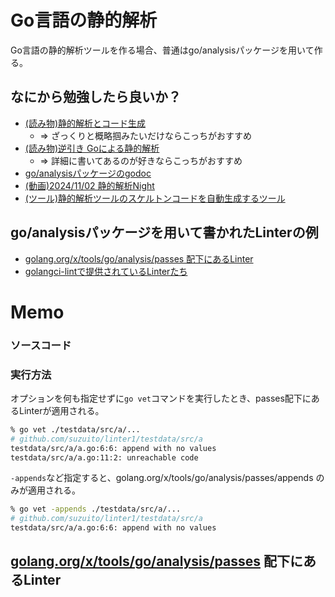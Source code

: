 # Go言語の静的解析

Go言語の静的解析ツールを作る場合、普通はgo/analysisパッケージを用いて作る。

## なにから勉強したら良いか？

- [(読み物)静的解析とコード生成](https://docs.google.com/presentation/d/1I4pHnzV2dFOMbRcpA-XD0TaLcX6PBKpls6WxGHoMjOg/edit?usp=sharing)
  - => ざっくりと概略掴みたいだけならこっちがおすすめ
- [(読み物)逆引き Goによる静的解析](https://zenn.dev/tenntenn/books/d168faebb1a739/viewer/22e4d4)
  - => 詳細に書いてあるのが好きならこっちがおすすめ
- [go/analysisパッケージのgodoc](https://pkg.go.dev/golang.org/x/tools@v0.26.0/go/analysis)
- [(動画)2024/11/02 静的解析Night](https://www.youtube.com/watch?v=oBgDdx8gNQY)
- [(ツール)静的解析ツールのスケルトンコードを自動生成するツール](https://github.com/gostaticanalysis/skeleton)

## go/analysisパッケージを用いて書かれたLinterの例

- [golang.org/x/tools/go/analysis/passes 配下にあるLinter](https://cs.opensource.google/go/x/tools/+/refs/tags/v0.26.0:go/analysis/passes/)
- [golangci-lintで提供されているLinterたち](https://github.com/golangci/golangci-lint/tree/master/pkg/golinters)

# Memo

### ソースコード



### 実行方法

オプションを何も指定せずに`go vet`コマンドを実行したとき、passes配下にあるLinterが適用される。

```bash
% go vet ./testdata/src/a/...        
# github.com/suzuito/linter1/testdata/src/a
testdata/src/a/a.go:6:6: append with no values
testdata/src/a/a.go:11:2: unreachable code
```

`-appends`など指定すると、golang.org/x/tools/go/analysis/passes/appends のみが適用される。

```bash
% go vet -appends ./testdata/src/a/...
# github.com/suzuito/linter1/testdata/src/a
testdata/src/a/a.go:6:6: append with no values
```

## [golang.org/x/tools/go/analysis/passes](https://github.com/golangci/golangci-lint/tree/master/pkg/golinters) 配下にあるLinter

